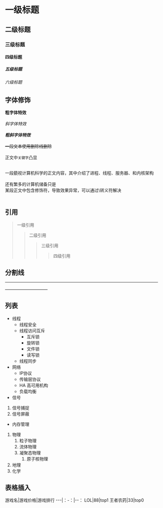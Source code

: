 # 一级标题
## 二级标题
### 三级标题
#### 四级标题
##### 五级标题
###### 六级标题

## 字体修饰

**粗字体特效**<br><br>
*斜字体特效*<br><br>
***粗斜字体特效***<br><br>
~~一段文本使用删除线删除~~<br><br>
正文中`关键字`凸显<br><br>

一段藐视计算机科学的正文内容，其中介绍了进程、线程、服务器、和内核架构<br><br>
还有繁多的计算机储备只是<br>
某段正文中包含修饰符，导致效果异常，可以通过\转义符解决<br><br>

## 引用
> 一级引用
>> 二级引用
>>> 三级引用
>>>> 四级引用

## 分割线

*****

——————————

## 列表

* 线程 
	* 线程安全
	* 线程访问互斥
		* 互斥锁
		* 旋转锁
		* 文件锁
		* 读写锁
	* 线程同步
* 网络
	* IP协议
	* 传输层协议
	* HA 高可用机构
	* 负载均衡
* 信号
 1. 信号捕捉
 2. 信号屏蔽
* 内存管理

1. 物理
	1. 粒子物理
	2. 流体物理
	3. 凝聚态物理
		1. 原子核物理
2. 地理
3. 化学

## 表格插入

游戏名|游戏价格|游戏排行
---|：-：|--：
LOL|88|top1
王者农药|33|top0


